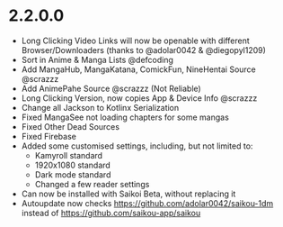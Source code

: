 # 2.2.0.0

- Long Clicking Video Links will now be openable with different Browser/Downloaders (thanks to @adolar0042 & @diegopyl1209)
- Sort in Anime & Manga Lists @defcoding
- Add MangaHub, MangaKatana, ComickFun, NineHentai Source @scrazzz
- Add AnimePahe Source @scrazzz (Not Reliable)
- Long Clicking Version, now copies App & Device Info @scrazzz
- Change all Jackson to Kotlinx Serialization
- Fixed MangaSee not loading chapters for some mangas
- Fixed Other Dead Sources
- Fixed Firebase
- Added some customised settings, including, but not limited to:
  - Kamyroll standard
  - 1920x1080 standard
  - Dark mode standard
  - Changed a few reader settings
- Can now be installed with Saikoi Beta, without replacing it
- Autoupdate now checks https://github.com/adolar0042/saikou-1dm instead of https://github.com/saikou-app/saikou
